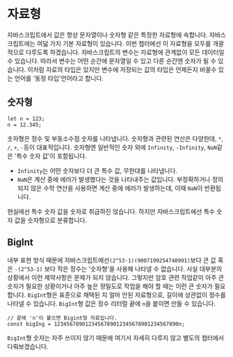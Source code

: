 # 자료형
자바스크립트에서 값은 항상 문자열이나 숫자형 같은 특정한 자료형에 속합니다.
자바스크립트에는 여덟 가지 기본 자료형이 있습니다. 이번 챕터에선 이 자료형을 모두를 개괄적으로 다루도록 하겠습니다.
자바스크립트의 변수는 자료형에 관계없이 모든 데이터일 수 있습니다. 따라서 변수는 어떤 순간에 문자열일 수 있고 다른 순간엔 숫자가 될 수 있습니다.
이처럼 자료의 타입은 있지만 변수에 저장되는 값의 타입은 언제든지 바꿀수 있는 언어를 '동정 타입'언어라고 합니다.


## 숫자형
```
let n = 123;
n = 12.345;
```
숫자형은 정수 및 부동소수점 숫자를 나타냅니다.
숫자형과 관련된 연산은 다양한데, `*`, `/`, `+`, `-`등이 대표적입니다.
숫자형엔 일반적인 숫자 외에 `Infinity`, `-Infinity`, `NaN`같은 '특수 숫자 값'이 포함됩니다.
- `Infinity`는 어떤 숫자보다 더 큰 특수 값, 무한대를 나타냅니다.
- `NaN`은 계산 중에 에러가 발생했다는 것을 나타내주는 값입니다. 부정확하거나 정의되지 않은 수학 연산을 사용하면 계산 중에 에러가 발생하는데, 이때 `NaN`이 반환됩니다.

현실에선 특수 숫자 값을 숫자로 취급하진 않습니다. 하지만 자바스크립트에선 특수 숫자 값을 숫자형으로 분류합니다.


## BigInt

내부 표현 방식 때문에 자바스크립트에선`(2^53-1)(9007199254740991)`보다 큰 값 혹은 `-(2^53-1)` 보다 작은 정수는 '숫자형'을 사용해 나타낼 수 없습니다.
사실 대부분의 상황에서 이런 제약사항은 문제가 되지 않습니다. 그렇지만 암호 관련 작업같이 아주 큰 숫자가 필요한 상황이거나 아주 높은 정밀도로 작업을 해야 할 때는 이런 큰 숫자가 필요합니다.
`BigInt`형은 표준으로 채택된 지 얼마 안된 자료형으로, 길이에 상관없이 정수를 나타낼 수 있습니다. 
`BigInt`형 값은 정수 리터럴 끝에 `n`을 붙이면 만들 수 있습니다.
```
// 끝에 'n'이 붙으면 Bigint형 자료입니다.
const bigIng = 1234567890123456789012345678901234567890n;
```
`BigInt`형 숫자는 자주 쓰이지 않기 때문에 여기서 자세히 다루지 않고 별도의 챕터에서 다뤄보겠습니다.

